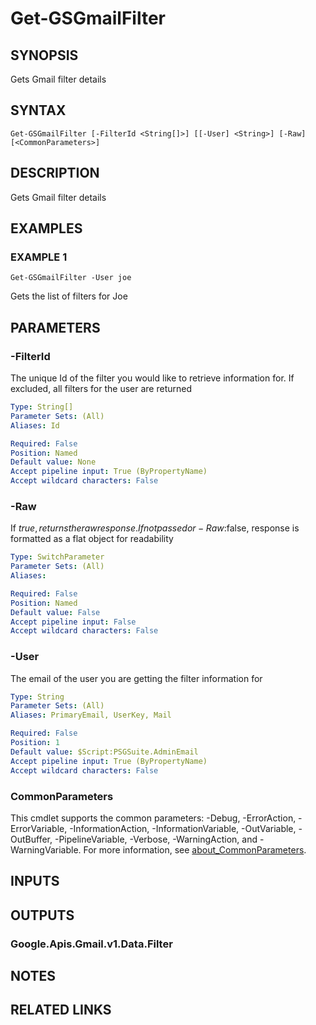 # Get-GSGmailFilter

## SYNOPSIS
Gets Gmail filter details

## SYNTAX

```
Get-GSGmailFilter [-FilterId <String[]>] [[-User] <String>] [-Raw] [<CommonParameters>]
```

## DESCRIPTION
Gets Gmail filter details

## EXAMPLES

### EXAMPLE 1
```
Get-GSGmailFilter -User joe
```

Gets the list of filters for Joe

## PARAMETERS

### -FilterId
The unique Id of the filter you would like to retrieve information for.
If excluded, all filters for the user are returned

```yaml
Type: String[]
Parameter Sets: (All)
Aliases: Id

Required: False
Position: Named
Default value: None
Accept pipeline input: True (ByPropertyName)
Accept wildcard characters: False
```

### -Raw
If $true, returns the raw response.
If not passed or -Raw:$false, response is formatted as a flat object for readability

```yaml
Type: SwitchParameter
Parameter Sets: (All)
Aliases:

Required: False
Position: Named
Default value: False
Accept pipeline input: False
Accept wildcard characters: False
```

### -User
The email of the user you are getting the filter information for

```yaml
Type: String
Parameter Sets: (All)
Aliases: PrimaryEmail, UserKey, Mail

Required: False
Position: 1
Default value: $Script:PSGSuite.AdminEmail
Accept pipeline input: True (ByPropertyName)
Accept wildcard characters: False
```

### CommonParameters
This cmdlet supports the common parameters: -Debug, -ErrorAction, -ErrorVariable, -InformationAction, -InformationVariable, -OutVariable, -OutBuffer, -PipelineVariable, -Verbose, -WarningAction, and -WarningVariable. For more information, see [about_CommonParameters](http://go.microsoft.com/fwlink/?LinkID=113216).

## INPUTS

## OUTPUTS

### Google.Apis.Gmail.v1.Data.Filter
## NOTES

## RELATED LINKS
